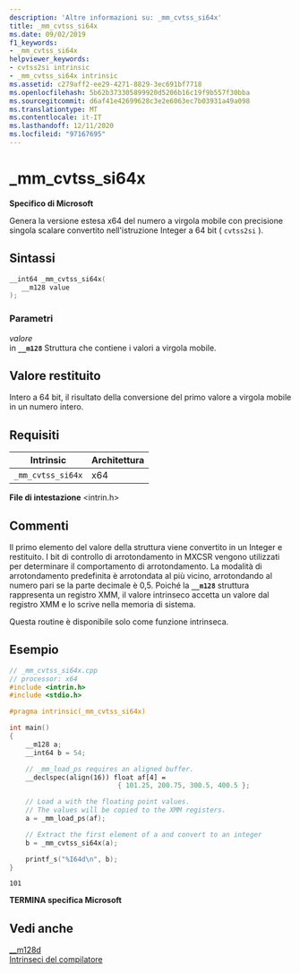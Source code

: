 ```yaml
---
description: 'Altre informazioni su: _mm_cvtss_si64x'
title: _mm_cvtss_si64x
ms.date: 09/02/2019
f1_keywords:
- _mm_cvtss_si64x
helpviewer_keywords:
- cvtss2si intrinsic
- _mm_cvtss_si64x intrinsic
ms.assetid: c279aff2-ee29-4271-8829-3ec691bf7718
ms.openlocfilehash: 5b62b373305899920d5206b16c19f9b557f30bba
ms.sourcegitcommit: d6af41e42699628c3e2e6063ec7b03931a49a098
ms.translationtype: MT
ms.contentlocale: it-IT
ms.lasthandoff: 12/11/2020
ms.locfileid: "97167695"
---
```

# <a name="_mm_cvtss_si64x"></a>_mm_cvtss_si64x

**Specifico di Microsoft**

Genera la versione estesa x64 del numero a virgola mobile con precisione singola scalare convertito nell'istruzione Integer a 64 bit ( `cvtss2si` ).

## <a name="syntax"></a>Sintassi

```C
__int64 _mm_cvtss_si64x(
   __m128 value
);
```

### <a name="parameters"></a>Parametri

*valore*\
in **`__m128`** Struttura che contiene i valori a virgola mobile.

## <a name="return-value"></a>Valore restituito

Intero a 64 bit, il risultato della conversione del primo valore a virgola mobile in un numero intero.

## <a name="requirements"></a>Requisiti

|Intrinsic|Architettura|
|---------------|------------------|
|`_mm_cvtss_si64x`|x64|

**File di intestazione** \<intrin.h>

## <a name="remarks"></a>Commenti

Il primo elemento del valore della struttura viene convertito in un Integer e restituito. I bit di controllo di arrotondamento in MXCSR vengono utilizzati per determinare il comportamento di arrotondamento. La modalità di arrotondamento predefinita è arrotondata al più vicino, arrotondando al numero pari se la parte decimale è 0,5. Poiché la **`__m128`** struttura rappresenta un registro XMM, il valore intrinseco accetta un valore dal registro XMM e lo scrive nella memoria di sistema.

Questa routine è disponibile solo come funzione intrinseca.

## <a name="example"></a>Esempio

```cpp
// _mm_cvtss_si64x.cpp
// processor: x64
#include <intrin.h>
#include <stdio.h>

#pragma intrinsic(_mm_cvtss_si64x)

int main()
{
    __m128 a;
    __int64 b = 54;

    // _mm_load_ps requires an aligned buffer.
    __declspec(align(16)) float af[4] =
                           { 101.25, 200.75, 300.5, 400.5 };

    // Load a with the floating point values.
    // The values will be copied to the XMM registers.
    a = _mm_load_ps(af);

    // Extract the first element of a and convert to an integer
    b = _mm_cvtss_si64x(a);

    printf_s("%I64d\n", b);
}
```

```Output
101
```

**TERMINA specifica Microsoft**

## <a name="see-also"></a>Vedi anche

[__m128d](../cpp/m128d.md)\
[Intrinseci del compilatore](../intrinsics/compiler-intrinsics.md)
